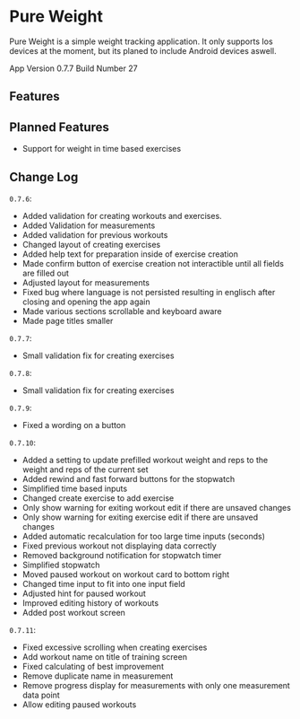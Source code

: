 # Pure Weight

Pure Weight is a simple weight tracking application. It only supports Ios devices at the moment, but its planed to include Android devices aswell.

App Version 0.7.7
Build Number 27

## Features

## Planned Features
+ Support for weight in time based exercises

## Change Log
`0.7.6`:
+ Added validation for creating workouts and exercises.
+ Added Validation for measurements
+ Added validation for previous workouts
+ Changed layout of creating exercises
+ Added help text for preparation inside of exercise creation
+ Made confirm button of exercise creation not interactible until all fields are filled out
+ Adjusted layout for measurements
+ Fixed bug where language is not persisted resulting in englisch after closing and opening the app again
+ Made various sections scrollable and keyboard aware
+ Made page titles smaller

`0.7.7`:
+ Small validation fix for creating exercises

`0.7.8`:
+ Small validation fix for creating exercises

`0.7.9`:
+ Fixed a wording on a button

`0.7.10`:
+ Added a setting to update prefilled workout weight and reps to the weight and reps of the current set
+ Added rewind and fast forward buttons for the stopwatch
+ Simplified time based inputs
+ Changed create exercise to add exercise
+ Only show warning for exiting workout edit if there are unsaved changes
+ Only show warning for exiting exercise edit if there are unsaved changes
+ Added automatic recalculation for too large time inputs (seconds)
+ Fixed previous workout not displaying data correctly
+ Removed background notification for stopwatch timer
+ Simplified stopwatch
+ Moved paused workout on workout card to bottom right
+ Changed time input to fit into one input field
+ Adjusted hint for paused workout
+ Improved editing history of workouts
+ Added post workout screen

`0.7.11`:
+ Fixed excessive scrolling when creating exercises
+ Add workout name on title of training screen
+ Fixed calculating of best improvement
+ Remove duplicate name in measurement
+ Remove progress display for measurements with only one measurement data point
+ Allow editing paused workouts